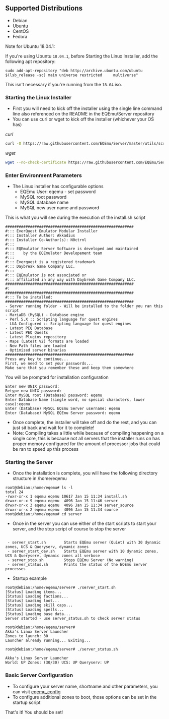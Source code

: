 
## Supported Distributions
* Debian
* Ubuntu
* CentOS
* Fedora

Note for Ubuntu 18.04.1:

If you're using Ubuntu `18.04.1`, before Starting the Linux Installer, add the following apt repository:

    sudo add-apt-repository "deb http://archive.ubuntu.com/ubuntu $(lsb_release -sc) main universe restricted     multiverse"

This isn't necessary if you're running from the `18.04` iso.

### Starting the Linux Installer

* First you will need to kick off the installer using the single line command line also referenced on the README in the EQEmu/Server repository
* You can use curl or wget to kick off the installer (whichever your OS has)

*curl*

```bash
curl -O https://raw.githubusercontent.com/EQEmu/Server/master/utils/scripts/linux_installer/install.sh && chmod 755 install.sh && ./install.sh
```

*wget*

```bash 
wget --no-check-certificate https://raw.githubusercontent.com/EQEmu/Server/master/utils/scripts/linux_installer/install.sh && chmod 755 install.sh && ./install.sh
``` 

### Enter Environment Parameters

* The Linux installer has configurable options
  * EQEmu User: eqemu - set password
  * MySQL root password
  * MySQL database name
  * MySQL new user name and password

This is what you will see during the execution of the install.sh script
```
#########################################################
#::: EverQuest Emulator Modular Installer
#::: Installer Author: Akkadius
#::: Installer Co-Author(s): N0ctrnl
#:::
#::: EQEmulator Server Software is developed and maintained
#:::    by the EQEmulator Developement team
#:::
#::: Everquest is a registered trademark
#::: Daybreak Game Company LLC.
#:::
#::: EQEmulator is not associated or
#::: affiliated in any way with Daybreak Game Company LLC.
#########################################################
#:
#########################################################
#::: To be installed:
#########################################################
- Server running folder - Will be installed to the folder you ran this script
- MariaDB (MySQL) - Database engine
- Perl 5.X :: Scripting language for quest engines
- LUA Configured :: Scripting language for quest engines
- Latest PEQ Database
- Latest PEQ Quests
- Latest Plugins repository
- Maps (Latest V2) formats are loaded
- New Path files are loaded
- Optimized server binaries
#########################################################
Press any key to continue...
First, we need to set your passwords...
Make sure that you remember these and keep them somewhere

```

You will be prompted for installation configuration

```
Enter new UNIX password:
Retype new UNIX password:
Enter MySQL root (Database) password: eqemu
Enter Database Name (single word, no special characters, lower case):eqemu
Enter (Database) MySQL EQEmu Server username: eqemu
Enter (Database) MySQL EQEmu Server password: eqemu
```

* Once complete, the installer will take off and do the rest, and you can just sit back and wait for it to complete! 
* Note: Compiling takes a little while because of compiling happening on a single core, this is because not all servers that the installer runs on has proper memory configured for the amount of processor jobs that could be ran to speed up this process

### Starting the Server

* Once the installation is complete, you will have the following directory structure in /home/eqemu
```
root@debian:/home/eqemu# ls -l
total 24
-rwxr-xr-x 1 eqemu eqemu 10617 Jan 15 11:34 install.sh
drwxr-xr-x 9 eqemu eqemu  4096 Jan 15 11:46 server
drwxr-xr-x 3 eqemu eqemu  4096 Jan 15 11:34 server_source
drwxr-xr-x 2 eqemu eqemu  4096 Jan 15 11:34 source
root@debian:/home/eqemu# cd server
```
* Once in the server you can use either of the start scripts to start your server, and the stop script of course to stop the server

```

 - server_start.sh        Starts EQEmu server (Quiet) with 30 dynamic zones, UCS & Queryserv, dynamic zones
 - server_start_dev.sh    Starts EQEmu server with 10 dynamic zones, UCS & Queryserv, dynamic zones all verbose
 - server_stop.sh         Stops EQEmu Server (No warning)
 - server_status.sh       Prints the status of the EQEmu Server processes
```
* Startup example
```
root@debian:/home/eqemu/server# ./server_start.sh
[Status] Loading items...
[Status] Loading factions...
[Status] Loading loot...
[Status] Loading skill caps...
[Status] Loading spells...
[Status] Loading base data...
Server started - use server_status.sh to check server status

root@debian:/home/eqemu/server#
Akka's Linux Server Launcher
Zones to launch: 30
Launcher already running... Exiting...

root@debian:/home/eqemu/server# ./server_status.sh

Akka's Linux Server Launcher
World: UP Zones: (30/30) UCS: UP Queryserv: UP
```
### Basic Server Configuration

* To configure your server name, shortname and other parameters, you can visit [eqemu_config](./eqemu_config)
* To configure additional zones to boot, those options can be set in the startup script

That's it! You should be set!